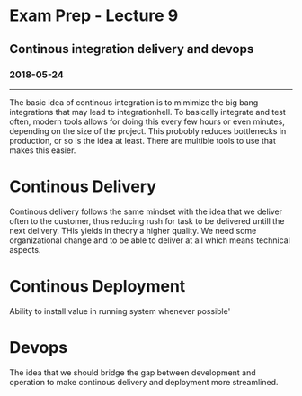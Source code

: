 # Exam Prep - Lecture 9
## Continous integration delivery and devops
### 2018-05-24
---
The basic idea of continous integration is to mimimize the big bang integrations that may lead to  integrationhell. To basically integrate and test often, modern tools allows for doing this every few hours or even minutes, depending on the size of the project.  This probobly reduces bottlenecks in production, or so is the idea at least. There are multible tools to use that makes this easier.

# Continous Delivery
Continous delivery follows the same mindset with the idea that we deliver often to the customer, thus reducing rush for task to be delivered untill the next delivery. THis yields in theory a higher quality. We need some organizational change and to be able to deliver at all which means technical aspects. 

# Continous Deployment
Ability to install value in running system whenever possible'


# Devops
The idea that we should bridge the gap between development and operation to make continous delivery and deployment more streamlined. 